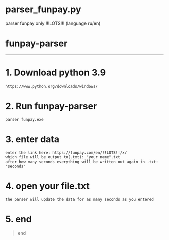 # parser_funpay.py
parser funpay only !!!LOTS!!! (language ru/en)

# funpay-parser
___
# 1. Download python 3.9 
```
https://www.python.org/downloads/windows/
```

# 2. Run funpay-parser
```
parser funpay.exe
```

# 3. enter data
```
enter the link here: https://funpay.com/en/!!LOTS!!/x/
which file will be output to(.txt): "your name".txt
after how many seconds everything will be written out again in .txt: "seconds"
```

# 4. open your file.txt
```
the parser will update the data for as many seconds as you entered
```



# 5. end
> end 

